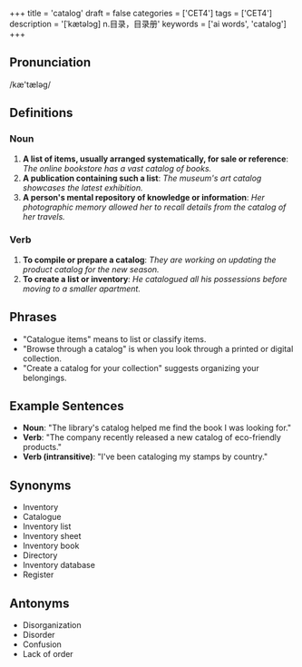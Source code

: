 +++
title = 'catalog'
draft = false
categories = ['CET4']
tags = ['CET4']
description = '[ˈkætəlɔg] n.目录，目录册'
keywords = ['ai words', 'catalog']
+++

## Pronunciation
/kæ'tæləg/

## Definitions
### Noun
1. **A list of items, usually arranged systematically, for sale or reference**: *The online bookstore has a vast catalog of books.*
2. **A publication containing such a list**: *The museum's art catalog showcases the latest exhibition.*
3. **A person's mental repository of knowledge or information**: *Her photographic memory allowed her to recall details from the catalog of her travels.*

### Verb
1. **To compile or prepare a catalog**: *They are working on updating the product catalog for the new season.*
2. **To create a list or inventory**: *He catalogued all his possessions before moving to a smaller apartment.*

## Phrases
- "Catalogue items" means to list or classify items.
- "Browse through a catalog" is when you look through a printed or digital collection.
- "Create a catalog for your collection" suggests organizing your belongings.

## Example Sentences
- **Noun**: "The library's catalog helped me find the book I was looking for."
- **Verb**: "The company recently released a new catalog of eco-friendly products."
- **Verb (intransitive)**: "I've been cataloging my stamps by country."

## Synonyms
- Inventory
- Catalogue
- Inventory list
- Inventory sheet
- Inventory book
- Directory
- Inventory database
- Register

## Antonyms
- Disorganization
- Disorder
- Confusion
- Lack of order
